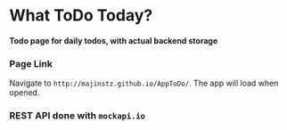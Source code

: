 # What ToDo Today?
#### Todo page for daily todos, with actual backend storage

### Page Link

Navigate to `http://majinstz.github.io/AppToDo/`. The app will load when opened.

### REST API done with `mockapi.io`
